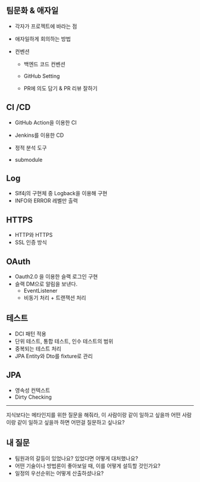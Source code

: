 ## 팀문화 & 애자일

- 각자가 프로젝트에 바라는 점

- 애자일하게 회의하는 방법

- 컨벤션

  - 백엔드 코드 컨벤션

  - GitHub Setting
  - PR에 의도 담기 & PR 리뷰 잘하기



## CI /CD

- GitHub Action을 이용한 CI

- Jenkins를 이용한 CD
- 정적 분석 도구
- submodule



## Log

- Slf4j의 구현체 중 Logback을 이용해 구현
- INFO와 ERROR 레벨만 출력



## HTTPS

- HTTP와 HTTPS
- SSL 인증 방식



## OAuth

- Oauth2.0 을 이용한 슬랙 로그인 구현
- 슬랙 DM으로 알림을 보낸다.
  - EventListener
  - 비동기 처리 + 트랜잭션 처리



## 테스트

- DCI 패턴 적용
- 단위 테스트, 통합 테스트, 인수 테스트의 범위
- 중복되는 테스트 처리
- JPA Entity와 Dto를 fixture로 관리



## JPA

- 영속성 컨텍스트
- Dirty Checking







---

지식보다는 메타인지를 위한 질문을 해줘라, 이 사람이랑 같이 일하고 싶을까 어떤 사람이랑 같이 일하고 싶을까 하면 어떤걸 질문하고 싶나요?



##  내 질문

- 팀원과의 갈등이 있었나요? 있었다면 어떻게 대처했나요?
- 어떤 기술이나 방법론이 좋아보일 때, 이를 어떻게 설득할 것인가요?
- 일정의 우선순위는 어떻게 산출하셨나요?







